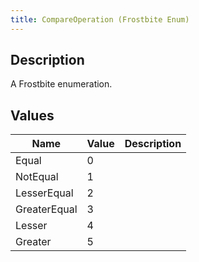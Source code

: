 ```yaml
---
title: CompareOperation (Frostbite Enum)
---
```

## Description

A Frostbite enumeration.

## Values

| Name         | Value | Description |
| ------------ | ----- | ----------- |
| Equal        | 0     |             |
| NotEqual     | 1     |             |
| LesserEqual  | 2     |             |
| GreaterEqual | 3     |             |
| Lesser       | 4     |             |
| Greater      | 5     |             |
